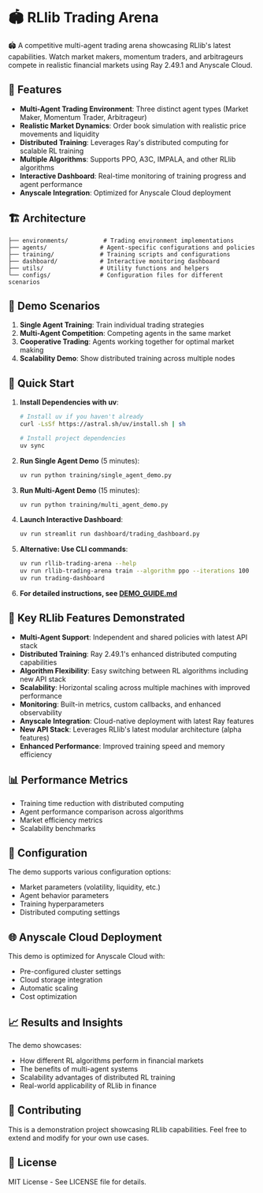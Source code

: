 # 🏟️ RLlib Trading Arena

🏟️ A competitive multi-agent trading arena showcasing RLlib's latest capabilities. Watch market makers, momentum traders, and arbitrageurs compete in realistic financial markets using Ray 2.49.1 and Anyscale Cloud.

## 🚀 Features

- **Multi-Agent Trading Environment**: Three distinct agent types (Market Maker, Momentum Trader, Arbitrageur)
- **Realistic Market Dynamics**: Order book simulation with realistic price movements and liquidity
- **Distributed Training**: Leverages Ray's distributed computing for scalable RL training
- **Multiple Algorithms**: Supports PPO, A3C, IMPALA, and other RLlib algorithms
- **Interactive Dashboard**: Real-time monitoring of training progress and agent performance
- **Anyscale Integration**: Optimized for Anyscale Cloud deployment

## 🏗️ Architecture

```
├── environments/          # Trading environment implementations
├── agents/               # Agent-specific configurations and policies
├── training/             # Training scripts and configurations
├── dashboard/            # Interactive monitoring dashboard
├── utils/                # Utility functions and helpers
└── configs/              # Configuration files for different scenarios
```

## 🎯 Demo Scenarios

1. **Single Agent Training**: Train individual trading strategies
2. **Multi-Agent Competition**: Competing agents in the same market
3. **Cooperative Trading**: Agents working together for optimal market making
4. **Scalability Demo**: Show distributed training across multiple nodes

## 🚀 Quick Start

1. **Install Dependencies with uv**:
   ```bash
   # Install uv if you haven't already
   curl -LsSf https://astral.sh/uv/install.sh | sh
   
   # Install project dependencies
   uv sync
   ```

2. **Run Single Agent Demo** (5 minutes):
   ```bash
   uv run python training/single_agent_demo.py
   ```

3. **Run Multi-Agent Demo** (15 minutes):
   ```bash
   uv run python training/multi_agent_demo.py
   ```

4. **Launch Interactive Dashboard**:
   ```bash
   uv run streamlit run dashboard/trading_dashboard.py
   ```

5. **Alternative: Use CLI commands**:
   ```bash
   uv run rllib-trading-arena --help
   uv run rllib-trading-arena train --algorithm ppo --iterations 100
   uv run trading-dashboard
   ```

6. **For detailed instructions, see [DEMO_GUIDE.md](DEMO_GUIDE.md)**

## 🌟 Key RLlib Features Demonstrated

- **Multi-Agent Support**: Independent and shared policies with latest API stack
- **Distributed Training**: Ray 2.49.1's enhanced distributed computing capabilities
- **Algorithm Flexibility**: Easy switching between RL algorithms including new API stack
- **Scalability**: Horizontal scaling across multiple machines with improved performance
- **Monitoring**: Built-in metrics, custom callbacks, and enhanced observability
- **Anyscale Integration**: Cloud-native deployment with latest Ray features
- **New API Stack**: Leverages RLlib's latest modular architecture (alpha features)
- **Enhanced Performance**: Improved training speed and memory efficiency

## 📊 Performance Metrics

- Training time reduction with distributed computing
- Agent performance comparison across algorithms
- Market efficiency metrics
- Scalability benchmarks

## 🔧 Configuration

The demo supports various configuration options:
- Market parameters (volatility, liquidity, etc.)
- Agent behavior parameters
- Training hyperparameters
- Distributed computing settings

## 🌐 Anyscale Cloud Deployment

This demo is optimized for Anyscale Cloud with:
- Pre-configured cluster settings
- Cloud storage integration
- Automatic scaling
- Cost optimization

## 📈 Results and Insights

The demo showcases:
- How different RL algorithms perform in financial markets
- The benefits of multi-agent systems
- Scalability advantages of distributed RL training
- Real-world applicability of RLlib in finance

## 🤝 Contributing

This is a demonstration project showcasing RLlib capabilities. Feel free to extend and modify for your own use cases.

## 📄 License

MIT License - See LICENSE file for details.
